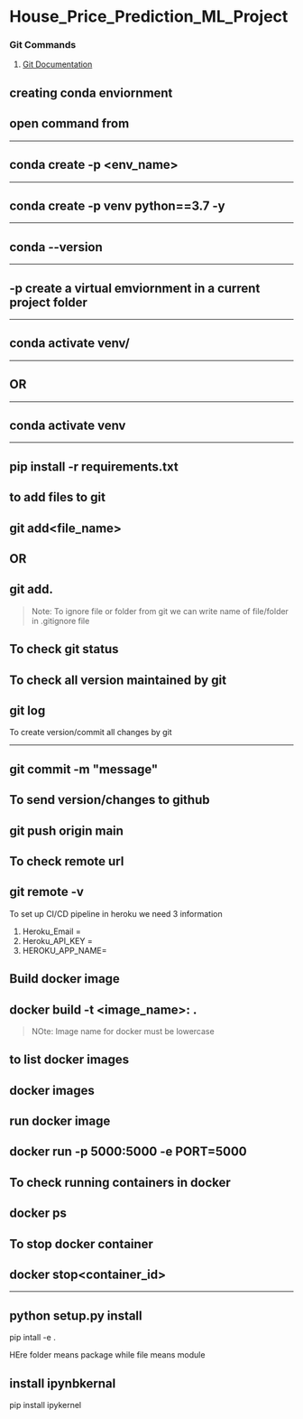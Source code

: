 # House_Price_Prediction_ML_Project


### Git Commands

1. [Git Documentation](https://git-scm.com/docs/gittutorial)



creating conda enviornment
---
open command from
---

---
conda create -p <env_name>
---

---
conda create -p venv python==3.7 -y
---

---
conda --version
---


---
-p create a virtual emviornment in a current project folder
---


---
conda activate venv/
---


---
OR
---

---
conda activate venv
---

---
pip install -r requirements.txt
---
      

 to add files to git
 ---
 git add<file_name>
 ---

 OR
 ---
 git add.
 ---

>Note: To ignore file or folder from git we can write name of file/folder in .gitignore file

To check git status
---
To check all version maintained by git
---
git log
---

To create version/commit all changes by git

---
git commit -m "message"
---

To send version/changes to github
---
git push origin main
---

To check remote url
---
git remote -v
---

To set up CI/CD pipeline in heroku we need 3 information

1. Heroku_Email =
2. Heroku_API_KEY =
3. HEROKU_APP_NAME=
 


 Build docker image
 ---
 docker build -t <image_name>:<tagname> .
 ---

> NOte: Image name for docker must be lowercase

to list docker images
---
docker images
---

run docker image
---
docker run -p 5000:5000 -e PORT=5000 <image id>
---
To check running containers in docker
---
docker ps
---

To stop docker container
---
docker stop<container_id>
---

---
python setup.py install
---
pip intall -e .

HEre folder means package while file means module

install ipynbkernal
---
pip install ipykernel